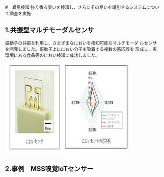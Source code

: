#　異臭検知
強く香る臭いを検知し、さらにその臭いを識別するシステムについて調査を実施

## 1.共振型マルチモーダルセンサ
振動子の共振を利用し、さまざまなにおいを検知可能なマルチモーダ
ルセンサを開発しました。振動子上ににおい分子を吸着する複数の感応膜を
形成し、実環境にある食品等のにおい検知に成功しました。

<img src="img/共振型マルチモーダルセンサ1.png" width="400px" height="300px">


## 2.事例　MSS嗅覚IoTセンサー


